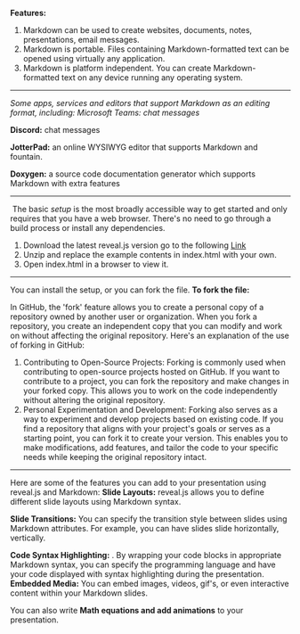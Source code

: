 **Features:**
1. Markdown can be used to create websites, documents, notes, presentations, email messages.
2. Markdown is portable. Files containing Markdown-formatted text can be opened using virtually any application. 
3. Markdown is platform independent. You can create Markdown-formatted text on any device running any operating system.



---




*Some apps, services and editors that support Markdown as an editing format, including:
Microsoft Teams: chat messages*

**Discord:** chat messages

**JotterPad:** an online WYSIWYG editor that supports Markdown and fountain.

**Doxygen:** a source code documentation generator which supports Markdown with extra features



---




 The basic *setup* is the most broadly accessible way to get started and only requires that you have a web browser. There's no need to go through a build process or install any dependencies.
1. Download the latest reveal.js version go to the following [Link](https://revealjs.com/installation/)
2. Unzip and replace the example contents in index.html with your own.
3. Open index.html in a browser to view it.
  
  
  
---
  
  
  
  
You can install the setup, or you can fork the file.
**To fork the file:**

In GitHub, the 'fork' feature allows you to create a personal copy of a repository owned by another user or organization. When you fork a repository, you create an independent copy that you can modify and work on without affecting the original repository. Here's an explanation of the use of forking in GitHub:
1. Contributing to Open-Source Projects: Forking is commonly used when contributing to open-source projects hosted on GitHub. If you want to contribute to a project, you can fork the repository and make changes in your forked copy. This allows you to work on the code independently without altering the original repository.
2. Personal Experimentation and Development: Forking also serves as a way to experiment and develop projects based on existing code. If you find a repository that aligns with your project's goals or serves as a starting point, you can fork it to create your version. This enables you to make modifications, add features, and tailor the code to your specific needs while keeping the original repository intact.




---



 Here are some of the features you can add to your presentation using reveal.js and Markdown:
**Slide Layouts:** reveal.js allows you to define different slide layouts using Markdown syntax.

**Slide Transitions:** You can specify the transition style between slides using Markdown attributes. For example, you can have slides slide horizontally, vertically.

**Code Syntax Highlighting:** . By wrapping your code blocks in appropriate Markdown syntax, you can specify the programming language and have your code displayed with syntax highlighting during the presentation.
**Embedded Media:** You can embed images, videos, gif's, or even interactive content within your Markdown slides. 

You can also write **Math equations and add animations** to your presentation.
